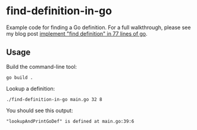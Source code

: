 # find-definition-in-go

Example code for finding a Go definition. For a full walkthrough, please see my blog post [implement "find definition" in 77 lines of go](https://dev-nonsense.com/posts/find-definition-in-go/).

## Usage

Build the command-line tool:
```
go build .
```

Lookup a definition:
```
./find-definition-in-go main.go 32 8
```

You should see this output:
```
"lookupAndPrintGoDef" is defined at main.go:39:6
```
